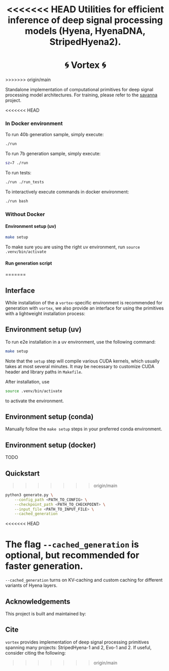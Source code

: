 <div align="center">

<<<<<<< HEAD
Utilities for efficient inference of deep signal processing models (Hyena, HyenaDNA, StripedHyena2).
=======
# 🌀 Vortex 🌀

</div>
>>>>>>> origin/main

Standalone implementation of computational primitives for deep signal processing model architectures. For training, please refer to the [savanna](https://github.com/Zymrael/savanna/) project.

<<<<<<< HEAD
### In Docker environment

To run 40b generation sample, simply execute:

```bash
./run
```

To run 7b generation sample, simply execute:

```bash
sz=7 ./run
```

To run tests:

```bash
./run ./run_tests
```

To interactively execute commands in docker environment:

```bash
./run bash
```

### Without Docker

#### Environment setup (uv)

```bash
make setup
```

To make sure you are using the right uv environment, run `source .venv/bin/activate`

#### Run generation script
=======
## Interface

While installation of the a `vortex`-specific environment is recommended for generation with `vortex`, we also provide an interface for using the primitives with a lightweight installation process:

## Environment setup (uv)

To run e2e installation in a uv environment, use the following command:
```bash
make setup
```
Note that the `setup` step will compile various CUDA kernels, which usually takes at most several minutes. It may be necessary to customize CUDA header and library paths in `Makefile`.  

After installation, use 
```bash
source .venv/bin/activate
```
to activate the environment.

## Environment setup (conda)

Manually follow the `make setup` steps in your preferred conda environment.

## Environment setup (docker)

TODO

## Quickstart
>>>>>>> origin/main

```bash
python3 generate.py \
    --config_path <PATH_TO_CONFIG> \
    --checkpoint_path <PATH_TO_CHECKPOINT> \
    --input_file <PATH_TO_INPUT_FILE> \
    --cached_generation
```
<<<<<<< HEAD

The flag `--cached_generation` is optional, but recommended for faster generation.
=======
`--cached_generation` turns on KV-caching and custom caching for different variants of Hyena layers.


## Acknowledgements

This project is built and maintained by: 

## Cite

`vortex` provides implementation of deep signal processing primitives spanning many projects: StripedHyena-1 and 2, Evo-1 and 2. If useful, consider citing the following:

>>>>>>> origin/main
